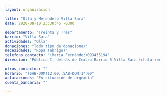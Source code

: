 ```yaml
---
layout: organizacion

title: "Olla y Merendero Villa Sara"
date: 2020-08-10 23:30:45 -0300

departamento: "Treinta y Trés"
barrio: "Villa Sara"
actividades: "Olla"
donaciones: "Todo tipo de donaciones"
necesidades: "Ropa (abrigo)"
telefono_contacto: "(María Fernández)093435194"
direccion: "Pública I, detrás de Centro Barrio 5 Villa Sara (chatarrería al frente)"

otros_contactos: ""
horario: "(SAB-DOM)12:00,(SAB-DOM)17:00"
aclaraciones: "En situación de urgencia"
cuenta_bancaria: ""

---
```

